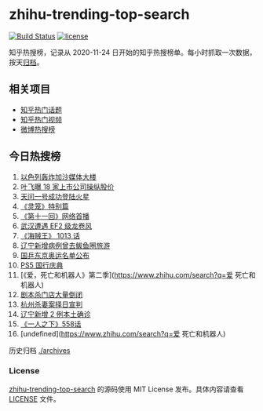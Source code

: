 # zhihu-trending-top-search

[![Build Status](https://github.com/justjavac/zhihu-trending-top-search/workflows/ci/badge.svg?branch=main)](https://github.com/justjavac/zhihu-trending-top-search/actions)
[![license](https://img.shields.io/github/license/justjavac/zhihu-trending-top-search)](https://github.com/justjavac/zhihu-trending-top-search/blob/main/LICENSE)

知乎热搜榜，记录从 2020-11-24 日开始的知乎热搜榜单。每小时抓取一次数据，按天[归档](./archives)。

## 相关项目

- [知乎热门话题](https://github.com/justjavac/zhihu-trending-hot-questions)
- [知乎热门视频](https://github.com/justjavac/zhihu-trending-hot-video)
- [微博热搜榜](https://github.com/justjavac/weibo-trending-hot-search)

## 今日热搜榜

<!-- BEGIN -->
<!-- 最后更新时间 Sun May 16 2021 16:07:27 GMT+0800 (China Standard Time) -->

1. [以色列轰炸加沙媒体大楼](https://www.zhihu.com/search?q=以色列)
2. [叶飞曝 18 家上市公司操纵股价](https://www.zhihu.com/search?q=叶飞)
3. [天问一号成功登陆火星](https://www.zhihu.com/search?q=天问一号)
4. [《灵笼》特别篇](https://www.zhihu.com/search?q=灵笼)
5. [《第十一回》网络首播](https://www.zhihu.com/search?q=第十一回)
6. [武汉遭遇 EF2 级龙卷风](https://www.zhihu.com/search?q=武汉龙卷风)
7. [《海贼王》 1013 话](https://www.zhihu.com/search?q=海贼王)
8. [辽宁新增病例曾去鲅鱼圈旅游](https://www.zhihu.com/search?q=辽宁新增)
9. [国乒东京奥运名单公布](https://www.zhihu.com/search?q=国乒奥运名单)
10. [PS5 国行庆典](https://www.zhihu.com/search?q=PS5)
11. [《爱，死亡和机器人》第二季](https://www.zhihu.com/search?q=爱 死亡和机器人)
12. [剧本杀门店大量倒闭](https://www.zhihu.com/search?q=剧本杀)
13. [杭州杀妻案择日宣判](https://www.zhihu.com/search?q=杭州杀妻案)
14. [辽宁新增 2 例本土确诊](https://www.zhihu.com/search?q=辽宁新增)
15. [《一人之下》558话](https://www.zhihu.com/search?q=一人之下漫画)
16. [undefined](https://www.zhihu.com/search?q=爱 死亡和机器人)

<!-- END -->

历史归档 [./archives](./archives)

### License

[zhihu-trending-top-search](https://github.com/justjavac/zhihu-trending-top-search)
的源码使用 MIT License 发布。具体内容请查看 [LICENSE](./LICENSE) 文件。
